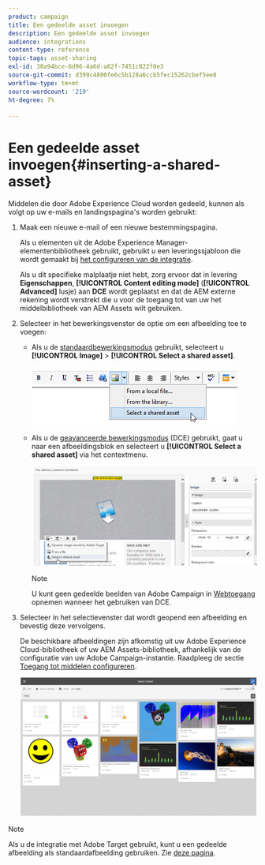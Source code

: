 ```yaml
---
product: campaign
title: Een gedeelde asset invoegen
description: Een gedeelde asset invoegen
audience: integrations
content-type: reference
topic-tags: asset-sharing
exl-id: 30a94bce-6d96-4a6d-a62f-7451c822f0e3
source-git-commit: d399c4800fe6c5b128a6ccb5fec15262cbef5ee8
workflow-type: tm+mt
source-wordcount: '219'
ht-degree: 7%

---
```


# Een gedeelde asset invoegen{#inserting-a-shared-asset}

Middelen die door Adobe Experience Cloud worden gedeeld, kunnen als volgt op uw e-mails en landingspagina&#39;s worden gebruikt:

1. Maak een nieuwe e-mail of een nieuwe bestemmingspagina.

   Als u elementen uit de Adobe Experience Manager-elementenbibliotheek gebruikt, gebruikt u een leveringssjabloon die wordt gemaakt bij [het configureren van de integratie](../../integrations/using/configuring-access-to-assets.md#integrating-with-aem-assets).

   Als u dit specifieke malplaatje niet hebt, zorg ervoor dat in levering **Eigenschappen**, **[!UICONTROL Content editing mode]** (**[!UICONTROL Advanced]** lusje) aan **DCE** wordt geplaatst en dat de AEM externe rekening wordt verstrekt die u voor de toegang tot van uw het middelbibliotheek van AEM Assets wilt gebruiken.

1. Selecteer in het bewerkingsvenster de optie om een afbeelding toe te voegen:

   * Als u de [standaardbewerkingsmodus](../../delivery/using/defining-the-email-content.md#adding-images) gebruikt, selecteert u **[!UICONTROL Image]** > **[!UICONTROL Select a shared asset]**.

      ![](assets/dam_insert_image_standard.png)

   * Als u de [geavanceerde bewerkingsmodus](../../web/using/about-campaign-html-editor.md) (DCE) gebruikt, gaat u naar een afbeeldingsblok en selecteert u **[!UICONTROL Select a shared asset]** via het contextmenu.

      ![](assets/dam_insert_image_dce.png)

      >[!NOTE]
      >
      >U kunt geen gedeelde beelden van Adobe Campaign in [Webtoegang ](../../platform/using/adobe-campaign-workspace.md#console-and-web-access) opnemen wanneer het gebruiken van DCE.

1. Selecteer in het selectievenster dat wordt geopend een afbeelding en bevestig deze vervolgens.

   De beschikbare afbeeldingen zijn afkomstig uit uw Adobe Experience Cloud-bibliotheek of uw AEM Assets-bibliotheek, afhankelijk van de configuratie van uw Adobe Campaign-instantie. Raadpleeg de sectie [Toegang tot middelen configureren](../../integrations/using/configuring-access-to-assets.md).

   ![](assets/dam_shared_image_selection.png)

>[!NOTE]
>
>Als u de integratie met Adobe Target gebruikt, kunt u een gedeelde afbeelding als standaardafbeelding gebruiken. Zie [deze pagina](../../integrations/using/integrating-with-adobe-target.md).
